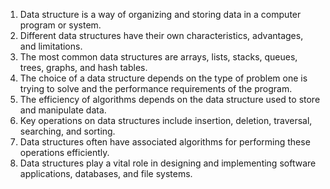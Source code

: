 

1. Data structure is a way of organizing and storing data in a computer program or system.
2. Different data structures have their own characteristics, advantages, and limitations.
3. The most common data structures are arrays, lists, stacks, queues, trees, graphs, and hash tables.
4. The choice of a data structure depends on the type of problem one is trying to solve and the performance requirements of the program.
5. The efficiency of algorithms depends on the data structure used to store and manipulate data.
6. Key operations on data structures include insertion, deletion, traversal, searching, and sorting.
7. Data structures often have associated algorithms for performing these operations efficiently.
8. Data structures play a vital role in designing and implementing software applications, databases, and file systems.
